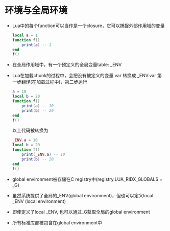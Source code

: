 # 环境与全局环境
* Lua中的每个function可以当作是一个closure，它可以捕捉外部作用域的变量
    ```lua
    local a = 1
    function f()
        print(a) -- 1
    end
    f() 
    ```
* 在全局作用域中，有一个预定义的全局变量table: _ENV
* Lua在加载chunk的过程中，会把没有被定义的变量 var 转换成 _ENV.var
  第一步翻译(在加载过程中)，第二步运行
    ```lua
    a = 10
    local b = 20
    function f()
        print(a) -- 10
        print(b) -- 20
    end
    f()
    ```
  以上代码被转换为 
    ```lua
    _ENV.a = 10
    local b = 20
    function f()
        print(_ENV.a) -- 10
        print(b) -- 20
    end
    f()
    ```
* global environment被存储在C registry中(registry.LUA_RIDX_GLOBALS = _G)

* 虽然系统提供了全局的_ENV(global environment)，但也可以定义local _ENV (local environment)

* 即使定义了local _ENV, 也可以通过_G获取全局的global environment

* 所有标准库都被包含在global environment中

